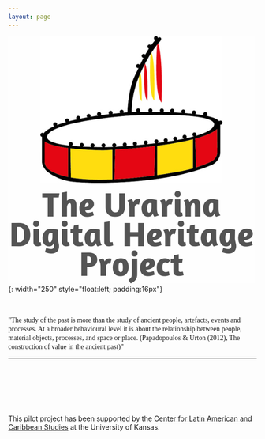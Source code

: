 ```yaml
---
layout: page
---
```




![alt-text-1](assets/logo/Urarina-logo-with-text4.png "Urarina logo"){: width="250" style="float:left; padding:16px"} 
  
&nbsp;
&nbsp;
&nbsp;

<span style="font-family:Papyrus; flow:right"> "The study of the past is more than the study of ancient people, artefacts, events and processes. At a broader behavioural level it is about the relationship between people, material objects, processes, and space or place. (Papadopoulos & Urton (2012), The construction of value in the ancient past)”    </span>
&nbsp;

---
<br><br><br><br><br>
  

  




This pilot project has been supported by the [Center for Latin American and Caribbean Studies](https://clacs.ku.edu/) at the University of Kansas.

